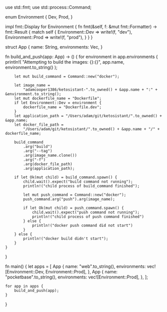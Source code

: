 use std::fmt;
use std::process::Command;

enum Environment {
    Dev,
    Prod,
}

impl fmt::Display for Environment {
    fn fmt(&self, f: &mut fmt::Formatter) -> fmt::Result {
        match self {
            Environment::Dev => write!(f, "dev"),
            Environment::Prod => write!(f, "prod"),
        }
    }
}

struct App {
    name: String,
    environments: Vec<Environment>,
}

fn build_and_push(app: App) -> () {
    for environment in app.environments {
        println!(
            "Attempting to build the images: {}:{}",
            app.name,
            environment.to_string()
        );

        let mut build_command = Command::new("docker");

        let image_name =
            "adamcooper1386/ketosistant-".to_owned() + &app.name + ":" + &environment.to_string();
        let mut dockerfile_name = "Dockerfile";
        if let Environment::Dev = environment {
            dockerfile_name = "Dockerfile.dev";
        }
        let application_path = "/Users/adam/git/ketosistant/".to_owned() + &app.name;
        let docker_file_path =
            "/Users/adam/git/ketosistant/".to_owned() + &app.name + "/" + dockerfile_name;

        build_command
            .arg("build")
            .arg("--tag")
            .arg(image_name.clone())
            .arg("-f")
            .arg(docker_file_path)
            .arg(application_path);

        if let Ok(mut child) = build_command.spawn() {
            child.wait().expect("build command not running");
            println!("child process of build_command finished");

            let mut push_command = Command::new("docker");
            push_command.arg("push").arg(image_name);

            if let Ok(mut child) = push_command.spawn() {
                child.wait().expect("push command not running");
                println!("child process of push command finished")
            } else {
                println!("docker push command did not start")
            }
        } else {
            println!("docker build didn't start");
        }
    }
}

fn main() {
    let apps = [
        App {
            name: "web".to_string(),
            environments: vec![Environment::Dev, Environment::Prod],
        },
        App {
            name: "pocketbase".to_string(),
            environments: vec![Environment::Prod],
        },
    ];

    for app in apps {
        build_and_push(app);
    }
}
